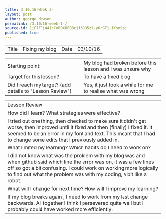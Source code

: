 ```yaml
---
title: 3.10.16-Week 3-
layout: post
author: george.dawson
permalink: /3.10.16-week-1-/
source-id: 1iFlFFj441cCoROXHP08cjf6DO5zl-yOrGTj-IYsm9po
published: true
---
```

<table>
  <tr>
    <td>Title</td>
    <td>Fixing my blog</td>
    <td>Date</td>
    <td>03/10/16</td>
  </tr>
</table>


<table>
  <tr>
    <td>Starting point:</td>
    <td>My blog had broken before this lesson and I was unsure why</td>
  </tr>
  <tr>
    <td>Target for this lesson?</td>
    <td>To have a fixed blog </td>
  </tr>
  <tr>
    <td>Did I reach my target? 
(add details to "Lesson Review")</td>
    <td> Yes, it just took a while for me to realise what was wrong</td>
  </tr>
</table>


<table>
  <tr>
    <td>Lesson Review</td>
  </tr>
  <tr>
    <td>How did I learn? What strategies were effective? </td>
  </tr>
  <tr>
    <td>I tried out one thing, then checked to make sure it didn't get worse, then improved until it fixed and then (finally) I fixed it. It seemed to be an error in my font and text. This meant that I had to change some edits that I previously added in.</td>
  </tr>
  <tr>
    <td>What limited my learning? Which habits do I need to work on? </td>
  </tr>
  <tr>
    <td>I did not know what was the problem with my blog was and when github said which line the error was on, it was a few lines off so got a bit confusing. I could work on working more logically to find out what the problem was with my coding, a bit like a robot.</td>
  </tr>
  <tr>
    <td>What will I change for next time? How will I improve my learning?</td>
  </tr>
  <tr>
    <td>If my blog breaks again , I need to work from my last change backwards. All together I think I persevered quite well but I probably could have worked more efficiently.</td>
  </tr>
</table>


